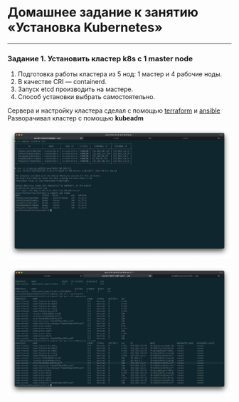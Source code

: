 # Домашнее задание к занятию «Установка Kubernetes»

-----

### Задание 1. Установить кластер k8s с 1 master node

1. Подготовка работы кластера из 5 нод: 1 мастер и 4 рабочие ноды.
2. В качестве CRI — containerd.
3. Запуск etcd производить на мастере.
4. Способ установки выбрать самостоятельно.

Сервера и настройку кластера сделал с помощью [terraform](https://github.com/omega-pasha/install_k8s_klaster/blob/main/terraform/srv_k8s.tf) и [ansible](https://github.com/omega-pasha/install_k8s_klaster/blob/main/ansible/install_microk8s/tasks/main.yml)  
Разворачивал кластер с помощью **kubeadm**  

![](https://github.com/omega-pasha/kuber-homeworks/blob/main/3.2/Снимок%20экрана%202023-08-13%20в%2016.42.39.png)

![](https://github.com/omega-pasha/kuber-homeworks/blob/main/3.2/Снимок%20экрана%202023-08-14%20в%2012.52.03.png)
![]()


